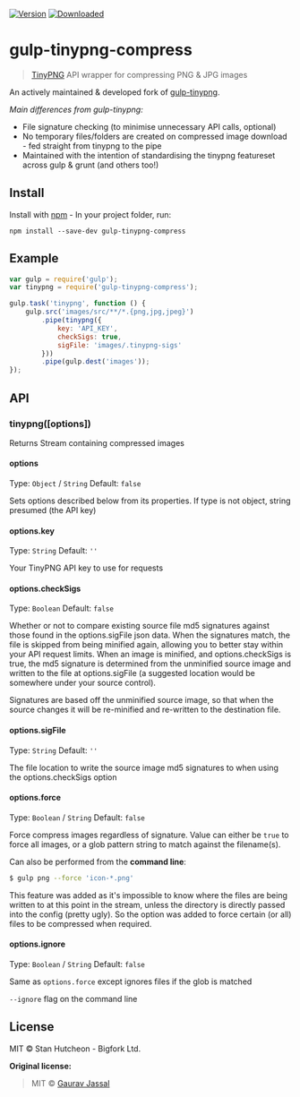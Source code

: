 [![Version](https://img.shields.io/npm/v/gulp-tinypng-compress.svg)][npm]
[![Downloaded](https://img.shields.io/npm/dm/gulp-tinypng-compress.svg)][npm]

# gulp-tinypng-compress

> [TinyPNG](https://tinypng.com) API wrapper for compressing PNG & JPG images

An actively maintained & developed fork of [gulp-tinypng](https://github.com/creativeaura/gulp-tinypng).

*Main differences from gulp-tinypng:*
- File signature checking (to minimise unnecessary API calls, optional)
- No temporary files/folders are created on compressed image download - fed straight from tinypng to the pipe
- Maintained with the intention of standardising the tinypng featureset across gulp & grunt (and others too!)

## Install

Install with [npm](https://npmjs.org/package/gulp-tinypng-compress) - In your project folder, run:

```
npm install --save-dev gulp-tinypng-compress
```

## Example

```js
var gulp = require('gulp');
var tinypng = require('gulp-tinypng-compress');

gulp.task('tinypng', function () {
	gulp.src('images/src/**/*.{png,jpg,jpeg}')
		.pipe(tinypng({
			key: 'API_KEY',
			checkSigs: true,
			sigFile: 'images/.tinypng-sigs'
		}))
		.pipe(gulp.dest('images'));
});
```

## API

### tinypng([options])

Returns Stream containing compressed images

#### options
Type: `Object` / `String`
Default: `false`

Sets options described below from its properties. If type is not object, string presumed (the API key)

#### options.key
Type: `String`
Default: `''`

Your TinyPNG API key to use for requests

#### options.checkSigs
Type: `Boolean`
Default: `false`

Whether or not to compare existing source file md5 signatures against those found in the options.sigFile json data. When the signatures match, the file is skipped from being minified again, allowing you to better stay within your API request limits. When an image is minified, and options.checkSigs is true, the md5 signature is determined from the unminified source image and written to the file at options.sigFile (a suggested location would be somewhere under your source control).

Signatures are based off the unminified source image, so that when the source changes it will be re-minified and re-written to the destination file.

#### options.sigFile
Type: `String`
Default: `''`

The file location to write the source image md5 signatures to when using the options.checkSigs option

#### options.force
Type: `Boolean` / `String`
Default: `false`

Force compress images regardless of signature. Value can either be `true` to force all images, or a glob pattern string to match against the filename(s).

Can also be performed from the **command line**:
```bash
$ gulp png --force 'icon-*.png'
```

This feature was added as it's impossible to know where the files are being written to at this point in the stream, unless the directory is directly passed into the config (pretty ugly). So the option was added to force certain (or all) files to be compressed when required.

#### options.ignore
Type: `Boolean` / `String`
Default: `false`

Same as `options.force` except ignores files if the glob is matched

`--ignore` flag on the command line

## License

MIT © Stan Hutcheon - Bigfork Ltd.

**Original license:**

>MIT © [Gaurav Jassal](http://gaurav.jassal.me)

[npm]: https://www.npmjs.com/package/gulp-tinypng-compress
